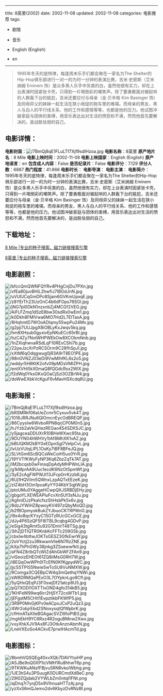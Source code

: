
---
title: 8英里(2002)
date: 2002-11-08
updated: 2002-11-08
categories: 电影推荐
tags:
- 剧情
- 音乐

- English (English)
- en
---


> 1995年冬天的底特律，每逢周末乐手们都会聚在一家名为The Shelter的Hip-Hop俱乐部进行一对一的为时一分钟的表演比赛，吉米·史密斯（艾米纳姆 Eminem 饰）是众多黑人乐手中另类的白，虽然他很有实力，却在上台表演时因紧张卡壳，只得到一片喝倒彩的嘲笑声。除了要勇敢面对被起哄的人群轰下台的尴尬，吉米还要应付与母亲（金·贝辛格 Kim Basinger 饰）及同母异父的妹妹一起生活在狭小局促的拖车里的难堪。而母亲的男友、黑人与白人的平行线关系、他的工作和感情等等，也都是他的压力。他试图冲破家庭与团体的束缚，用音乐表达出对生活的愤怒和不满，然而他首先要解决的，是战胜怯弱的自己。

## **电影详情**：

**电影封面**：<img src="https://image.tmdb.org/t/p/w200/7BmQj8qE1FLuLTf7Xjf9sdIHzoa.jpg" alt="/7BmQj8qE1FLuLTf7Xjf9sdIHzoa.jpg" title="/7BmQj8qE1FLuLTf7Xjf9sdIHzoa.jpg">
**电影名称**：8英里
**原产地片名**：8 Mile
**电影上映时间**：2002-11-08
**电影上映国家**：English (English)
**原产地语言**：en
**包含成人内容**：False
**是否纪录片**：False
**电影评分**：7.129
**评分人数**：6887
**热门程度**：41.666
**电影时长**：
**电影导演**：
**电影主演**：
**电影简介**：1995年冬天的底特律，每逢周末乐手们都会聚在一家名为The Shelter的Hip-Hop俱乐部进行一对一的为时一分钟的表演比赛，吉米·史密斯（艾米纳姆 Eminem 饰）是众多黑人乐手中另类的白，虽然他很有实力，却在上台表演时因紧张卡壳，只得到一片喝倒彩的嘲笑声。除了要勇敢面对被起哄的人群轰下台的尴尬，吉米还要应付与母亲（金·贝辛格 Kim Basinger 饰）及同母异父的妹妹一起生活在狭小局促的拖车里的难堪。而母亲的男友、黑人与白人的平行线关系、他的工作和感情等等，也都是他的压力。他试图冲破家庭与团体的束缚，用音乐表达出对生活的愤怒和不满，然而他首先要解决的，是战胜怯弱的自己。

## **下载地址**：
[8 Mile |专业的种子搜索、磁力链接搜索引擎](https://movie.amd794.com:2083/?search=8%20Mile&ordering=&mode=match_phrase&page_size=10&page=1)

[8英里 |专业的种子搜索、磁力链接搜索引擎](https://movie.amd794.com:2083/?search=8%E8%8B%B1%E9%87%8C&ordering=&mode=match_phrase&page_size=10&page=1)
 

## **电影剧照**：
<img src="https://image.tmdb.org/t/p/original/bfccQmQWNFQYRv4PHgCnjDu7PXn.jpg" alt="/bfccQmQWNFQYRv4PHgCnjDu7PXn.jpg" title="/bfccQmQWNFQYRv4PHgCnjDu7PXn.jpg"><img src="https://image.tmdb.org/t/p/original/xfEa80juvBHiL2hwfiJ7IBGdJnN.jpg" alt="/xfEa80juvBHiL2hwfiJ7IBGdJnN.jpg" title="/xfEa80juvBHiL2hwfiJ7IBGdJnN.jpg"><img src="https://image.tmdb.org/t/p/original/uVUfJCqGmDPc8Sjam6GVKmUpxqE.jpg" alt="/uVUfJCqGmDPc8Sjam6GVKmUpxqE.jpg" title="/uVUfJCqGmDPc8Sjam6GVKmUpxqE.jpg"><img src="https://image.tmdb.org/t/p/original/z8YErTh23UzOnC4b6dFOps76SGI.jpg" alt="/z8YErTh23UzOnC4b6dFOps76SGI.jpg" title="/z8YErTh23UzOnC4b6dFOps76SGI.jpg"><img src="https://image.tmdb.org/t/p/original/jNG7pl0DkN1nzxnbZj4MCGf2VEG.jpg" alt="/jNG7pl0DkN1nzxnbZj4MCGf2VEG.jpg" title="/jNG7pl0DkN1nzxnbZj4MCGf2VEG.jpg"><img src="https://image.tmdb.org/t/p/original/AiFLFZmq1dSzE8bw30sdRx0wEm1.jpg" alt="/AiFLFZmq1dSzE8bw30sdRx0wEm1.jpg" title="/AiFLFZmq1dSzE8bw30sdRx0wEm1.jpg"><img src="https://image.tmdb.org/t/p/original/k0Dkh8FMlVwa6MO7Hd2L7ElTasA.jpg" alt="/k0Dkh8FMlVwa6MO7Hd2L7ElTasA.jpg" title="/k0Dkh8FMlVwa6MO7Hd2L7ElTasA.jpg"><img src="https://image.tmdb.org/t/p/original/8HqhmtD7WOoADlqmy55wpPu24Mv.jpg" alt="/8HqhmtD7WOoADlqmy55wpPu24Mv.jpg" title="/8HqhmtD7WOoADlqmy55wpPu24Mv.jpg"><img src="https://image.tmdb.org/t/p/original/g2pji7UUJpgX8iOBLyKxJwqv5kq.jpg" alt="/g2pji7UUJpgX8iOBLyKxJwqv5kq.jpg" title="/g2pji7UUJpgX8iOBLyKxJwqv5kq.jpg"><img src="https://image.tmdb.org/t/p/original/hm8XHsub0gyxivEpNKuECc65rBt.jpg" alt="/hm8XHsub0gyxivEpNKuECc65rBt.jpg" title="/hm8XHsub0gyxivEpNKuECc65rBt.jpg"><img src="https://image.tmdb.org/t/p/original/hzC4Zy7NxtWHPWEkOw8XCOkmNnb.jpg" alt="/hzC4Zy7NxtWHPWEkOw8XCOkmNnb.jpg" title="/hzC4Zy7NxtWHPWEkOw8XCOkmNnb.jpg"><img src="https://image.tmdb.org/t/p/original/1nZXiqhwvaRSdLqF10RExCShl7b.jpg" alt="/1nZXiqhwvaRSdLqF10RExCShl7b.jpg" title="/1nZXiqhwvaRSdLqF10RExCShl7b.jpg"><img src="https://image.tmdb.org/t/p/original/22peJzcXrPzRCSOrm9C28fhSpJl.jpg" alt="/22peJzcXrPzRCSOrm9C28fhSpJl.jpg" title="/22peJzcXrPzRCSOrm9C28fhSpJl.jpg"><img src="https://image.tmdb.org/t/p/original/xXtM6qOdqgwug0jR3A9rT8EO1PE.jpg" alt="/xXtM6qOdqgwug0jR3A9rT8EO1PE.jpg" title="/xXtM6qOdqgwug0jR3A9rT8EO1PE.jpg"><img src="https://image.tmdb.org/t/p/original/98nGVNZJ03eDi9VwMlhfKL6s2o5.jpg" alt="/98nGVNZJ03eDi9VwMlhfKL6s2o5.jpg" title="/98nGVNZJ03eDi9VwMlhfKL6s2o5.jpg"><img src="https://image.tmdb.org/t/p/original/wddyr5H8KtK2ofv09pMDsVMIZPH.jpg" alt="/wddyr5H8KtK2ofv09pMDsVMIZPH.jpg" title="/wddyr5H8KtK2ofv09pMDsVMIZPH.jpg"><img src="https://image.tmdb.org/t/p/original/entXVHi5kX0maQ8fQGdcRsx2WIX.jpg" alt="/entXVHi5kX0maQ8fQGdcRsx2WIX.jpg" title="/entXVHi5kX0maQ8fQGdcRsx2WIX.jpg"><img src="https://image.tmdb.org/t/p/original/f2dWq0YksGKxQOaCjSzl3OZBrW4.jpg" alt="/f2dWq0YksGKxQOaCjSzl3OZBrW4.jpg" title="/f2dWq0YksGKxQOaCjSzl3OZBrW4.jpg"><img src="https://image.tmdb.org/t/p/original/doWwEXbkVcKguF6vMavHSXcdq8U.jpg" alt="/doWwEXbkVcKguF6vMavHSXcdq8U.jpg" title="/doWwEXbkVcKguF6vMavHSXcdq8U.jpg">

## **电影海报**：
<img src="https://image.tmdb.org/t/p/original/7BmQj8qE1FLuLTf7Xjf9sdIHzoa.jpg" alt="/7BmQj8qE1FLuLTf7Xjf9sdIHzoa.jpg" title="/7BmQj8qE1FLuLTf7Xjf9sdIHzoa.jpg"><img src="https://image.tmdb.org/t/p/original/bRSMRkf06aUeZcmr5Cyxuv5vk4T.jpg" alt="/bRSMRkf06aUeZcmr5Cyxuv5vk4T.jpg" title="/bRSMRkf06aUeZcmr5Cyxuv5vk4T.jpg"><img src="https://image.tmdb.org/t/p/original/1016JRRJNu6QlOmcnEycOdBREQP.jpg" alt="/1016JRRJNu6QlOmcnEycOdBREQP.jpg" title="/1016JRRJNu6QlOmcnEycOdBREQP.jpg"><img src="https://image.tmdb.org/t/p/original/86CyysIw6WvboRPN8qrjCP0M0nS.jpg" alt="/86CyysIw6WvboRPN8qrjCP0M0nS.jpg" title="/86CyysIw6WvboRPN8qrjCP0M0nS.jpg"><img src="https://image.tmdb.org/t/p/original/hJYzb2aVkQHezREGao4S4SDXSJC.jpg" alt="/hJYzb2aVkQHezREGao4S4SDXSJC.jpg" title="/hJYzb2aVkQHezREGao4S4SDXSJC.jpg"><img src="https://image.tmdb.org/t/p/original/y5jagceaDDUXrR10BHeWXwc95ta.jpg" alt="/y5jagceaDDUXrR10BHeWXwc95ta.jpg" title="/y5jagceaDDUXrR10BHeWXwc95ta.jpg"><img src="https://image.tmdb.org/t/p/original/9DUYN04hWHVy1tAf8MhXK1vAZ.jpg" alt="/9DUYN04hWHVy1tAf8MhXK1vAZ.jpg" title="/9DUYN04hWHVy1tAf8MhXK1vAZ.jpg"><img src="https://image.tmdb.org/t/p/original/bBUQKM2kBY0xEDpnSgl7VeIpCvL.jpg" alt="/bBUQKM2kBY0xEDpnSgl7VeIpCvL.jpg" title="/bBUQKM2kBY0xEDpnSgl7VeIpCvL.jpg"><img src="https://image.tmdb.org/t/p/original/lvUzVUtqLIPL1OsKy7tBF8BFeJQ.jpg" alt="/lvUzVUtqLIPL1OsKy7tBF8BFeJQ.jpg" title="/lvUzVUtqLIPL1OsKy7tBF8BFeJQ.jpg"><img src="https://image.tmdb.org/t/p/original/SLVtGm6ScBQCsWeCoiH5uo0YrR.jpg" alt="/SLVtGm6ScBQCsWeCoiH5uo0YrR.jpg" title="/SLVtGm6ScBQCsWeCoiH5uo0YrR.jpg"><img src="https://image.tmdb.org/t/p/original/19YVTfKWyFyNP3Kq6ZbzZqTk7AT.jpg" alt="/19YVTfKWyFyNP3Kq6ZbzZqTk7AT.jpg" title="/19YVTfKWyFyNP3Kq6ZbzZqTk7AT.jpg"><img src="https://image.tmdb.org/t/p/original/iM2bcqsb0wFmsqDpAdyMHPWnLIA.jpg" alt="/iM2bcqsb0wFmsqDpAdyMHPWnLIA.jpg" title="/iM2bcqsb0wFmsqDpAdyMHPWnLIA.jpg"><img src="https://image.tmdb.org/t/p/original/g1kMprAA9Uuc1ecdK6NzOtSpmWf.jpg" alt="/g1kMprAA9Uuc1ecdK6NzOtSpmWf.jpg" title="/g1kMprAA9Uuc1ecdK6NzOtSpmWf.jpg"><img src="https://image.tmdb.org/t/p/original/3yE2cAgFWPWJt13JFcp0rrKzzb6.jpg" alt="/3yE2cAgFWPWJt13JFcp0rrKzzb6.jpg" title="/3yE2cAgFWPWJt13JFcp0rrKzzb6.jpg"><img src="https://image.tmdb.org/t/p/original/6Uj1HQViIm5QWnxLzpAQTxEEzeK.jpg" alt="/6Uj1HQViIm5QWnxLzpAQTxEEzeK.jpg" title="/6Uj1HQViIm5QWnxLzpAQTxEEzeK.jpg"><img src="https://image.tmdb.org/t/p/original/zIZ4bH3Om1poaKyYY04KbY3qjtW.jpg" alt="/zIZ4bH3Om1poaKyYY04KbY3qjtW.jpg" title="/zIZ4bH3Om1poaKyYY04KbY3qjtW.jpg"><img src="https://image.tmdb.org/t/p/original/ptoUMu0YAggeHCwpQXJSRBDjEHy.jpg" alt="/ptoUMu0YAggeHCwpQXJSRBDjEHy.jpg" title="/ptoUMu0YAggeHCwpQXJSRBDjEHy.jpg"><img src="https://image.tmdb.org/t/p/original/gbgoYLXEWEAPluFcvXn5Uf3sNJu.jpg" alt="/gbgoYLXEWEAPluFcvXn5Uf3sNJu.jpg" title="/gbgoYLXEWEAPluFcvXn5Uf3sNJu.jpg"><img src="https://image.tmdb.org/t/p/original/AghnlDJzPkaIcfszShHsbPk5x6v.jpg" alt="/AghnlDJzPkaIcfszShHsbPk5x6v.jpg" title="/AghnlDJzPkaIcfszShHsbPk5x6v.jpg"><img src="https://image.tmdb.org/t/p/original/8dzJYWiHZ8pwoyKV497zQbyMoQD.jpg" alt="/8dzJYWiHZ8pwoyKV497zQbyMoQD.jpg" title="/8dzJYWiHZ8pwoyKV497zQbyMoQD.jpg"><img src="https://image.tmdb.org/t/p/original/b2fBOpmyokBukZYJbuoCKTRPWnG.jpg" alt="/b2fBOpmyokBukZYJbuoCKTRPWnG.jpg" title="/b2fBOpmyokBukZYJbuoCKTRPWnG.jpg"><img src="https://image.tmdb.org/t/p/original/l9x4o8qcKYxyC15GTzRUcGCxGCE.jpg" alt="/l9x4o8qcKYxyC15GTzRUcGCxGCE.jpg" title="/l9x4o8qcKYxyC15GTzRUcGCxGCE.jpg"><img src="https://image.tmdb.org/t/p/original/dJy4P6SzQF5F8lTBL9cqbg4GDvP.jpg" alt="/dJy4P6SzQF5F8lTBL9cqbg4GDvP.jpg" title="/dJy4P6SzQF5F8lTBL9cqbg4GDvP.jpg"><img src="https://image.tmdb.org/t/p/original/eSig43tgRmt5u92G1DmlrT48TSg.jpg" alt="/eSig43tgRmt5u92G1DmlrT48TSg.jpg" title="/eSig43tgRmt5u92G1DmlrT48TSg.jpg"><img src="https://image.tmdb.org/t/p/original/3ihZjDTlQTR0KnbKcFFTc209G5b.jpg" alt="/3ihZjDTlQTR0KnbKcFFTc209G5b.jpg" title="/3ihZjDTlQTR0KnbKcFFTc209G5b.jpg"><img src="https://image.tmdb.org/t/p/original/cbxlw4bttwJOKTsGESZ3GfkEwrW.jpg" alt="/cbxlw4bttwJOKTsGESZ3GfkEwrW.jpg" title="/cbxlw4bttwJOKTsGESZ3GfkEwrW.jpg"><img src="https://image.tmdb.org/t/p/original/2oVYctj2zu3RkwamVIe6N7RzZNE.jpg" alt="/2oVYctj2zu3RkwamVIe6N7RzZNE.jpg" title="/2oVYctj2zu3RkwamVIe6N7RzZNE.jpg"><img src="https://image.tmdb.org/t/p/original/kXp7hPhGWy38jnkg3ZSxewwfktl.jpg" alt="/kXp7hPhGWy38jnkg3ZSxewwfktl.jpg" title="/kXp7hPhGWy38jnkg3ZSxewwfktl.jpg"><img src="https://image.tmdb.org/t/p/original/aFN4Z8rIbQTcWIZdAhGkWFZFAn9.jpg" alt="/aFN4Z8rIbQTcWIZdAhGkWFZFAn9.jpg" title="/aFN4Z8rIbQTcWIZdAhGkWFZFAn9.jpg"><img src="https://image.tmdb.org/t/p/original/viSeoizEHEOt61ZQ8iiMsG0RH7W.jpg" alt="/viSeoizEHEOt61ZQ8iiMsG0RH7W.jpg" title="/viSeoizEHEOt61ZQ8iiMsG0RH7W.jpg"><img src="https://image.tmdb.org/t/p/original/i8EQqOwWPh0lTcEfN0KfKgpydWC.jpg" alt="/i8EQqOwWPh0lTcEfN0KfKgpydWC.jpg" title="/i8EQqOwWPh0lTcEfN0KfKgpydWC.jpg"><img src="https://image.tmdb.org/t/p/original/jjcSSTPIS5Nwie5wToSU8VuNMXW.jpg" alt="/jjcSSTPIS5Nwie5wToSU8VuNMXW.jpg" title="/jjcSSTPIS5Nwie5wToSU8VuNMXW.jpg"><img src="https://image.tmdb.org/t/p/original/9Comga3CQEBpCW4q3mQethqYNWi.jpg" alt="/9Comga3CQEBpCW4q3mQethqYNWi.jpg" title="/9Comga3CQEBpCW4q3mQethqYNWi.jpg"><img src="https://image.tmdb.org/t/p/original/sW6DRMQaPExO3L7OYpknLgo9Cfl.jpg" alt="/sW6DRMQaPExO3L7OYpknLgo9Cfl.jpg" title="/sW6DRMQaPExO3L7OYpknLgo9Cfl.jpg"><img src="https://image.tmdb.org/t/p/original/5yQHxQEqPJ3F0swjDf21atcp8U5.jpg" alt="/5yQHxQEqPJ3F0swjDf21atcp8U5.jpg" title="/5yQHxQEqPJ3F0swjDf21atcp8U5.jpg"><img src="https://image.tmdb.org/t/p/original/pQ7XODl1OXTTlxOND4gfo314kB5.jpg" alt="/pQ7XODl1OXTTlxOND4gfo314kB5.jpg" title="/pQ7XODl1OXTTlxOND4gfo314kB5.jpg"><img src="https://image.tmdb.org/t/p/original/1KHFeW99wq6irr2Hj5Y72csWTb1.jpg" alt="/1KHFeW99wq6irr2Hj5Y72csWTb1.jpg" title="/1KHFeW99wq6irr2Hj5Y72csWTb1.jpg"><img src="https://image.tmdb.org/t/p/original/jEFgstM5CHIt1EvpztikbFKWfP5.jpg" alt="/jEFgstM5CHIt1EvpztikbFKWfP5.jpg" title="/jEFgstM5CHIt1EvpztikbFKWfP5.jpg"><img src="https://image.tmdb.org/t/p/original/3R9P0MnGjKPv0eACpoJCxP2uQz3.jpg" alt="/3R9P0MnGjKPv0eACpoJCxP2uQz3.jpg" title="/3R9P0MnGjKPv0eACpoJCxP2uQz3.jpg"><img src="https://image.tmdb.org/t/p/original/4Wr2objrEbd2SNoxysqtQfWpbrK.jpg" alt="/4Wr2objrEbd2SNoxysqtQfWpbrK.jpg" title="/4Wr2objrEbd2SNoxysqtQfWpbrK.jpg"><img src="https://image.tmdb.org/t/p/original/cfHmATaXIIeBGAgacSVZWIoPtB3.jpg" alt="/cfHmATaXIIeBGAgacSVZWIoPtB3.jpg" title="/cfHmATaXIIeBGAgacSVZWIoPtB3.jpg"><img src="https://image.tmdb.org/t/p/original/mghEkH9YC6Rxz4R2oguBMnw2Xwx.jpg" alt="/mghEkH9YC6Rxz4R2oguBMnw2Xwx.jpg" title="/mghEkH9YC6Rxz4R2oguBMnw2Xwx.jpg"><img src="https://image.tmdb.org/t/p/original/vxyXhkXJV9Ax8FJ3OtkAnznAbmN.jpg" alt="/vxyXhkXJV9Ax8FJ3OtkAnznAbmN.jpg" title="/vxyXhkXJV9Ax8FJ3OtkAnznAbmN.jpg"><img src="https://image.tmdb.org/t/p/original/LneVXEoSo4ACkvE7prwIHAcmTd.jpg" alt="/LneVXEoSo4ACkvE7prwIHAcmTd.jpg" title="/LneVXEoSo4ACkvE7prwIHAcmTd.jpg">

## **电影图标**：
<img src="https://image.tmdb.org/t/p/original/8bmhVQSQEg40xvXQb7DAVYtuiHP.png" alt="/8bmhVQSQEg40xvXQb7DAVYtuiHP.png" title="/8bmhVQSQEg40xvXQb7DAVYtuiHP.png"><img src="https://image.tmdb.org/t/p/original/A5JBe9oQ0XP1icVMH1Ru8hhwT6p.png" alt="/A5JBe9oQ0XP1icVMH1Ru8hhwT6p.png" title="/A5JBe9oQ0XP1icVMH1Ru8hhwT6p.png"><img src="https://image.tmdb.org/t/p/original/9TKWKuANsfFBjvu5RNRvkolWbhg.png" alt="/9TKWKuANsfFBjvu5RNRvkolWbhg.png" title="/9TKWKuANsfFBjvu5RNRvkolWbhg.png"><img src="https://image.tmdb.org/t/p/original/1JE3hS4u3PSuugK0DURCmdXdBeC.png" alt="/1JE3hS4u3PSuugK0DURCmdXdBeC.png" title="/1JE3hS4u3PSuugK0DURCmdXdBeC.png"><img src="https://image.tmdb.org/t/p/original/29I0ZQjdab2VYWLbZm0ntql1FNt.png" alt="/29I0ZQjdab2VYWLbZm0ntql1FNt.png" title="/29I0ZQjdab2VYWLbZm0ntql1FNt.png"><img src="https://image.tmdb.org/t/p/original/ajDnq7r7ynjD5x9VIhnuaHTTzAj.png" alt="/ajDnq7r7ynjD5x9VIhnuaHTTzAj.png" title="/ajDnq7r7ynjD5x9VIhnuaHTTzAj.png"><img src="https://image.tmdb.org/t/p/original/yzXxS6mQJemo2dv6KbyzDvRNzBI.png" alt="/yzXxS6mQJemo2dv6KbyzDvRNzBI.png" title="/yzXxS6mQJemo2dv6KbyzDvRNzBI.png">
